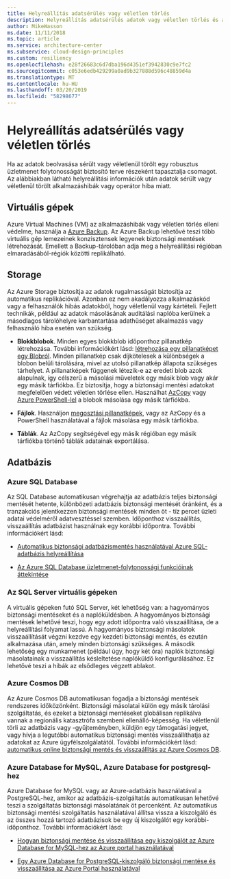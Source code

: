 ```yaml
---
title: Helyreállítás adatsérülés vagy véletlen törlés
description: Helyreállítás adatsérülés adatok vagy véletlen törlés és a tartalék rugalmas, magas rendelkezésre állású, hibatűrő alkalmazások tervezése, valamint a vészhelyreállítási alapos ismerete.
author: MikeWasson
ms.date: 11/11/2018
ms.topic: article
ms.service: architecture-center
ms.subservice: cloud-design-principles
ms.custom: resiliency
ms.openlocfilehash: e28f26683c6d7dba196d4351ef3942830c9e7fc2
ms.sourcegitcommit: c053e6edb429299a0ad9b327888d596c48859d4a
ms.translationtype: MT
ms.contentlocale: hu-HU
ms.lasthandoff: 03/20/2019
ms.locfileid: "58298677"
---
```

# <a name="recover-from-data-corruption-or-accidental-deletion"></a>Helyreállítás adatsérülés vagy véletlen törlés

Ha az adatok beolvasása sérült vagy véletlenül törölt egy robusztus üzletmenet folytonosságát biztosító terve részeként tapasztalja csomagot. Az alábbiakban látható helyreállítási információk után adatok sérült vagy véletlenül törölt alkalmazáshibák vagy operátor hiba miatt.

## <a name="virtual-machines"></a>Virtuális gépek

Azure Virtual Machines (VM) az alkalmazáshibák vagy véletlen törlés elleni védelme, használja a [Azure Backup](/azure/backup/). Az Azure Backup lehetővé teszi több virtuális gép lemezeinek konzisztensek legyenek biztonsági mentések létrehozását. Emellett a Backup-tárolóban adja meg a helyreállítási régióban elmaradásából-régiók közötti replikálható.

## <a name="storage"></a>Storage

Az Azure Storage biztosítja az adatok rugalmasságát biztosítja az automatikus replikációval. Azonban ez nem akadályozza alkalmazáskód vagy a felhasználók hibás adatokból, hogy véletlenül vagy kártételi. Fejlett technikák, például az adatok másolásának auditálási naplóba kerülnek a másodlagos tárolóhelyre karbantartása adathűséget alkalmazás vagy felhasználó hiba esetén van szükség.

- **Blokkblobok**. Minden egyes blokkblob időponthoz pillanatkép létrehozása. További információkért lásd: [létrehozása egy pillanatképet egy Blobról](/rest/api/storageservices/creating-a-snapshot-of-a-blob). Minden pillanatkép csak díjkötelesek a különbségek a blobon belüli tárolására, mivel az utolsó pillanatkép állapota szükséges tárhelyet. A pillanatképek függenek létezik-e az eredeti blob azok alapulnak, így célszerű a másolási műveletek egy másik blob vagy akár egy másik tárfiókba. Ez biztosítja, hogy a biztonsági mentési adatokat megfelelően védett véletlen törlése ellen. Használhat [AzCopy](/azure/storage/common/storage-use-azcopy) vagy [Azure PowerShell-lel](/azure/storage/common/storage-powershell-guide-full) a blobok másolása egy másik tárfiókba.

- **Fájlok**. Használjon [megosztási pillanatképek](/azure/storage/files/storage-snapshots-files), vagy az AzCopy és a PowerShell használatával a fájlok másolása egy másik tárfiókba.

- **Táblák**. Az AzCopy segítségével egy másik régióban egy másik tárfiókba történő táblák adatainak exportálása.

## <a name="database"></a>Adatbázis

### <a name="azure-sql-database"></a>Azure SQL Database

Az SQL Database automatikusan végrehajtja az adatbázis teljes biztonsági mentését hetente, különbözeti adatbázis biztonsági mentését óránként, és a tranzakciós jelentkezzen biztonsági mentések minden öt - tíz percet üzleti adatai védelméről adatvesztéssel szemben. Időponthoz visszaállítás, visszaállítás adatbázist használnak egy korábbi időpontra. További információkért lásd:

- [Automatikus biztonsági adatbázismentés használatával Azure SQL-adatbázis helyreállítása](/azure/sql-database/sql-database-recovery-using-backups)

- [Az Azure SQL Database üzletmenet-folytonossági funkcióinak áttekintése](/azure/sql-database/sql-database-business-continuity)

### <a name="sql-server-on-vms"></a>Az SQL Server virtuális gépeken

A virtuális gépeken futó SQL Server, két lehetőség van: a hagyományos biztonsági mentéseket és a naplóküldésben. A hagyományos biztonsági mentések lehetővé teszi, hogy egy adott időpontra való visszaállítása, de a helyreállítási folyamat lassú. A hagyományos biztonsági másolatok visszaállítását végzni kezdve egy kezdeti biztonsági mentés, és ezután alkalmazása után, amely minden biztonsági szükséges. A második lehetőség egy munkamenet (például úgy, hogy két óra) naplók biztonsági másolatainak a visszaállítás késleltetése naplóküldő konfigurálásához. Ez lehetővé teszi a hibák az elsődleges végzett ablakot.

### <a name="azure-cosmos-db"></a>Azure Cosmos DB

Az Azure Cosmos DB automatikusan fogadja a biztonsági mentések rendszeres időközönként. Biztonsági másolatai külön egy másik tárolási szolgáltatás, és ezeket a biztonsági mentéseket globálisan replikálva vannak a regionális katasztrófa szembeni ellenálló-képesség. Ha véletlenül törli az adatbázis vagy -gyűjteményben, küldjön egy támogatási jegyet, vagy hívja a legutóbbi automatikus biztonsági mentés visszaállíthatja az adatokat az Azure ügyfélszolgálatától. További információkért lásd: [automatikus online biztonsági mentés és visszaállítás az Azure Cosmos DB](/azure/cosmos-db/online-backup-and-restore).

### <a name="azure-database-for-mysql-azure-database-for-postgresql"></a>Azure Database for MySQL, Azure Database for postgresql-hez

Azure Database for MySQL vagy az Azure-adatbázis használatával a PostgreSQL-hez, amikor az adatbázis-szolgáltatás automatikusan lehetővé teszi a szolgáltatás biztonsági másolatának öt percenként. Az automatikus biztonsági mentési szolgáltatás használatával állítsa vissza a kiszolgáló és az összes hozzá tartozó adatbázisok be egy új kiszolgálót egy korábbi-időponthoz. További információkért lásd:

- [Hogyan biztonsági mentése és visszaállítása egy kiszolgálót az Azure Database for MySQL-hez az Azure portal használatával](/azure/mysql/howto-restore-server-portal)

- [Egy Azure Database for PostgreSQL-kiszolgáló biztonsági mentése és visszaállítása az Azure Portal használatával](/azure/postgresql/howto-restore-server-portal)
